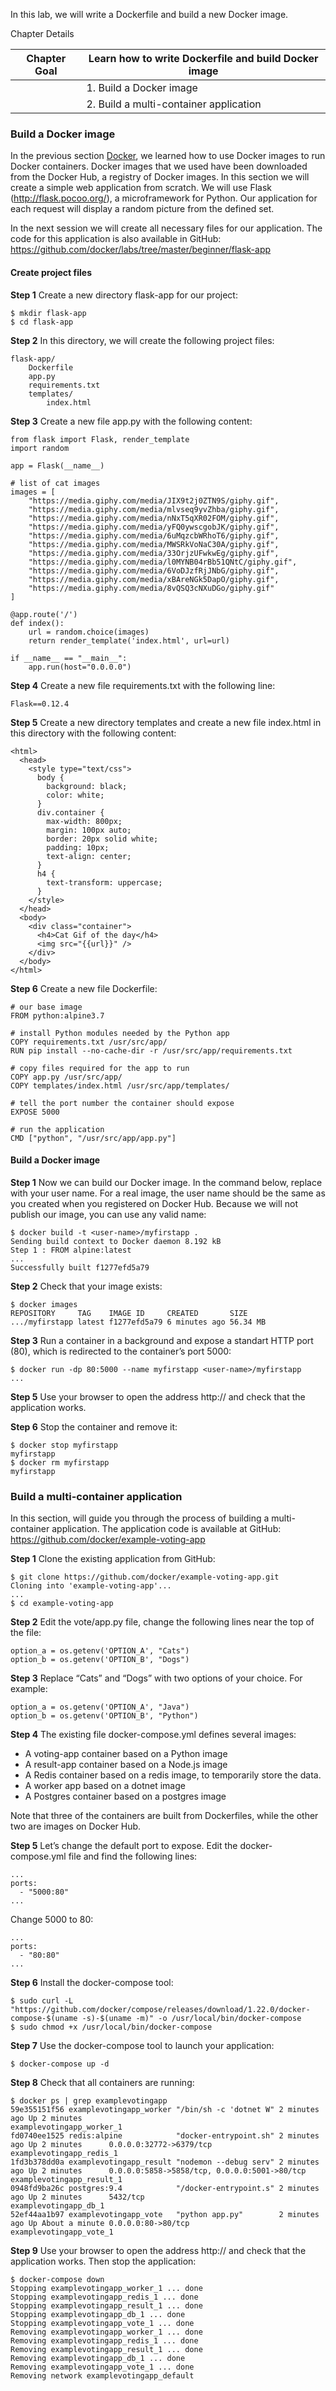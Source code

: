 In this lab, we will write a Dockerfile and build a new Docker image.

Chapter Details

| Chapter Goal | Learn how to write Dockerfile and build Docker image |
|---|---|
|   | 1. Build a Docker image  |
|   | 2. Build a multi-container application  |


### Build a Docker image

In the previous section [Docker](./docker.md), we learned how to use Docker images to run Docker containers. Docker images that we used have been downloaded from the Docker Hub, a registry of Docker images. In this section we will create a simple web application from scratch. We will use Flask (http://flask.pocoo.org/), a microframework for Python. Our application for each request will display a random picture from the defined set.

In the next session we will create all necessary files for our application. The code for this application is also available in GitHub: https://github.com/docker/labs/tree/master/beginner/flask-app

#### Create project files
**Step 1** Create a new directory flask-app for our project:
``` 
$ mkdir flask-app
$ cd flask-app
```

**Step 2** In this directory, we will create the following project files:

```
flask-app/
    Dockerfile
    app.py
    requirements.txt
    templates/
        index.html
```

**Step 3** Create a new file app.py with the following content:
```
from flask import Flask, render_template
import random

app = Flask(__name__)

# list of cat images
images = [
    "https://media.giphy.com/media/JIX9t2j0ZTN9S/giphy.gif",
    "https://media.giphy.com/media/mlvseq9yvZhba/giphy.gif",
    "https://media.giphy.com/media/nNxT5qXR02FOM/giphy.gif",
    "https://media.giphy.com/media/yFQ0ywscgobJK/giphy.gif",
    "https://media.giphy.com/media/6uMqzcbWRhoT6/giphy.gif",
    "https://media.giphy.com/media/MWSRkVoNaC30A/giphy.gif",
    "https://media.giphy.com/media/33OrjzUFwkwEg/giphy.gif",
    "https://media.giphy.com/media/l0MYNB04rBb51QNtC/giphy.gif",
    "https://media.giphy.com/media/6VoDJzfRjJNbG/giphy.gif",
    "https://media.giphy.com/media/xBAreNGk5DapO/giphy.gif",
    "https://media.giphy.com/media/8vQSQ3cNXuDGo/giphy.gif"
]

@app.route('/')
def index():
    url = random.choice(images)
    return render_template('index.html', url=url)

if __name__ == "__main__":
    app.run(host="0.0.0.0")
```

**Step 4** Create a new file requirements.txt with the following line:
```
Flask==0.12.4
```
**Step 5** Create a new directory templates and create a new file index.html in this directory with the following content:
```
<html>
  <head>
    <style type="text/css">
      body {
        background: black;
        color: white;
      }
      div.container {
        max-width: 800px;
        margin: 100px auto;
        border: 20px solid white;
        padding: 10px;
        text-align: center;
      }
      h4 {
        text-transform: uppercase;
      }
    </style>
  </head>
  <body>
    <div class="container">
      <h4>Cat Gif of the day</h4>
      <img src="{{url}}" />
    </div>
  </body>
</html>
```
**Step 6** Create a new file Dockerfile:
```
# our base image
FROM python:alpine3.7

# install Python modules needed by the Python app
COPY requirements.txt /usr/src/app/
RUN pip install --no-cache-dir -r /usr/src/app/requirements.txt

# copy files required for the app to run
COPY app.py /usr/src/app/
COPY templates/index.html /usr/src/app/templates/

# tell the port number the container should expose
EXPOSE 5000

# run the application
CMD ["python", "/usr/src/app/app.py"]
```

#### Build a Docker image

**Step 1** Now we can build our Docker image. In the command below, replace <user-name> with your user name. For a real image, the user name should be the same as you created when you registered on Docker Hub. Because we will not publish our image, you can use any valid name:
```
$ docker build -t <user-name>/myfirstapp .
Sending build context to Docker daemon 8.192 kB
Step 1 : FROM alpine:latest
...
Successfully built f1277efd5a79
```

**Step 2** Check that your image exists:
```
$ docker images
REPOSITORY     TAG    IMAGE ID     CREATED       SIZE
.../myfirstapp latest f1277efd5a79 6 minutes ago 56.34 MB
```
**Step 3** Run a container in a background and expose a standart HTTP port (80), which is redirected to the container’s port 5000:
```
$ docker run -dp 80:5000 --name myfirstapp <user-name>/myfirstapp
...
```
**Step 5** Use your browser to open the address http://<lab IP> and check that the application works.

**Step 6** Stop the container and remove it:
```
$ docker stop myfirstapp
myfirstapp
$ docker rm myfirstapp
myfirstapp
```

### Build a multi-container application
In this section, will guide you through the process of building a multi-container application. The application code is available at GitHub:
           https://github.com/docker/example-voting-app
           
**Step 1** Clone the existing application from GitHub:
```
$ git clone https://github.com/docker/example-voting-app.git
Cloning into 'example-voting-app'...
...
$ cd example-voting-app
```

**Step 2** Edit the vote/app.py file, change the following lines near the top of the file:
```
option_a = os.getenv('OPTION_A', "Cats")
option_b = os.getenv('OPTION_B', "Dogs")
```

**Step 3** Replace “Cats” and “Dogs” with two options of your choice. For example:
```
option_a = os.getenv('OPTION_A', "Java")
option_b = os.getenv('OPTION_B', "Python")
```

**Step 4** The existing file docker-compose.yml defines several images:
           
* A voting-app container based on a Python image
* A result-app container based on a Node.js image
* A Redis container based on a redis image, to temporarily store the data.
* A worker app based on a dotnet image
* A Postgres container based on a postgres image

Note that three of the containers are built from Dockerfiles, while the other two are images on Docker Hub.

**Step 5** Let’s change the default port to expose. Edit the docker-compose.yml file and find the following lines:
```
...
ports:
  - "5000:80"
...
```
Change 5000 to 80:
```
...
ports:
  - "80:80"
...
```
**Step 6** Install the docker-compose tool:
```
$ sudo curl -L "https://github.com/docker/compose/releases/download/1.22.0/docker-compose-$(uname -s)-$(uname -m)" -o /usr/local/bin/docker-compose
$ sudo chmod +x /usr/local/bin/docker-compose
```

**Step 7** Use the docker-compose tool to launch your application:
```
$ docker-compose up -d
```

**Step 8** Check that all containers are running:
```
$ docker ps | grep examplevotingapp
59e355151f56 examplevotingapp_worker "/bin/sh -c 'dotnet W" 2 minutes ago Up 2 minutes                                                     examplevotingapp_worker_1
fd0740ee1525 redis:alpine            "docker-entrypoint.sh" 2 minutes ago Up 2 minutes      0.0.0.0:32772->6379/tcp                        examplevotingapp_redis_1
1fd3b378dd0a examplevotingapp_result "nodemon --debug serv" 2 minutes ago Up 2 minutes      0.0.0.0:5858->5858/tcp, 0.0.0.0:5001->80/tcp   examplevotingapp_result_1
0948fd9ba26c postgres:9.4            "/docker-entrypoint.s" 2 minutes ago Up 2 minutes      5432/tcp                                       examplevotingapp_db_1
52ef44aa1b97 examplevotingapp_vote   "python app.py"        2 minutes ago Up About a minute 0.0.0.0:80->80/tcp                             examplevotingapp_vote_1
```

**Step 9** Use your browser to open the address http://<lab IP> and check that the application works. Then stop the application:
```
$ docker-compose down
Stopping examplevotingapp_worker_1 ... done
Stopping examplevotingapp_redis_1 ... done
Stopping examplevotingapp_result_1 ... done
Stopping examplevotingapp_db_1 ... done
Stopping examplevotingapp_vote_1 ... done
Removing examplevotingapp_worker_1 ... done
Removing examplevotingapp_redis_1 ... done
Removing examplevotingapp_result_1 ... done
Removing examplevotingapp_db_1 ... done
Removing examplevotingapp_vote_1 ... done
Removing network examplevotingapp_default
```